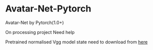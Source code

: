 # Avatar-Net-Pytorch
Avatar-Net by Pytorch(1.0+)

On processing project
Need help

Pretrained normalised Vgg model state need to download from [here](https://drive.google.com/drive/folders/1tsaGnC7YbruBQNCp6qMmmaSTJiGuyoPA) 

